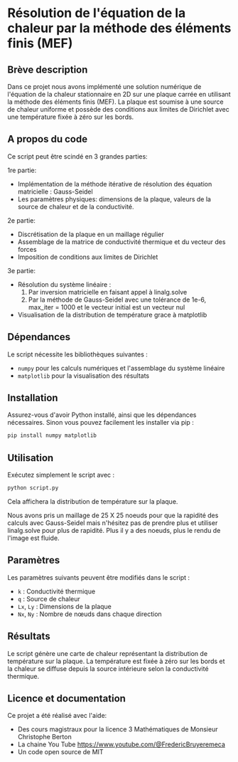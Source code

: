 
# Résolution de l'équation de la chaleur par la méthode des éléments finis (MEF)

## Brève description

Dans ce projet nous avons implémenté une solution numérique de l'équation de la chaleur stationnaire en 2D sur une plaque carrée en utilisant la méthode des éléments finis (MEF). La plaque est soumise à une source de chaleur uniforme et possède des conditions aux limites de Dirichlet avec une température fixée à zéro sur les bords.

## A propos du code

Ce script peut être scindé en 3 grandes parties: 

1re partie: 
- Implémentation de la méthode itérative de résolution des équation matricielle : Gauss-Seidel
- Les paramètres physiques: dimensions de la plaque, valeurs de la source de chaleur et de la conductivité. 

2e partie: 
- Discrétisation de la plaque en un maillage régulier
- Assemblage de la matrice de conductivité thermique et du vecteur des forces
- Imposition de conditions aux limites de Dirichlet

3e partie:
- Résolution du système linéaire :
    1. Par inversion matricielle en faisant appel à linalg.solve
    2. Par la méthode de Gauss-Seidel avec une tolérance de 1e-6, max_iter = 1000 et le vecteur initial est un vecteur nul
- Visualisation de la distribution de température grace à matplotlib

## Dépendances

Le script nécessite les bibliothèques suivantes :

- `numpy` pour les calculs numériques et l'assemblage du système linéaire
- `matplotlib` pour la visualisation des résultats

## Installation

Assurez-vous d'avoir Python installé, ainsi que les dépendances nécessaires. Sinon vous pouvez facilement les installer via pip :

```sh
pip install numpy matplotlib
```

## Utilisation

Exécutez simplement le script avec :

```sh
python script.py
```

Cela affichera la distribution de température sur la plaque.

Nous avons pris un maillage de 25 X 25 noeuds pour que la rapidité des calculs avec Gauss-Seidel mais n'hésitez pas de prendre plus et utiliser linalg.solve pour plus de rapidité. 
Plus il y a des noeuds, plus le rendu de l'image est fluide. 
  

## Paramètres

Les paramètres suivants peuvent être modifiés dans le script :

- `k` : Conductivité thermique
- `q` : Source de chaleur
- `Lx`, `Ly` : Dimensions de la plaque
- `Nx`, `Ny` : Nombre de nœuds dans chaque direction

## Résultats

Le script génère une carte de chaleur représentant la distribution de température sur la plaque. La température est fixée à zéro sur les bords et la chaleur se diffuse depuis la source intérieure selon la conductivité thermique.


## Licence et documentation

Ce projet a été réalisé avec l'aide: 
- Des cours magistraux pour la licence 3 Mathématiques de Monsieur Christophe Berton
- La chaine You Tube https://www.youtube.com/@FredericBruyeremeca
- Un code open source de MIT 





